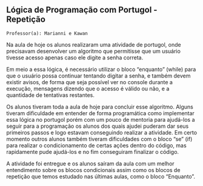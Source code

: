 ## Lógica de Programação com Portugol - Repetição

`Professor(a): Marianni e Kawan`

Na aula de hoje os alunos realizaram uma atividade de portugol, onde precisavam desenvolver um algoritmo que permitisse que um usuário tivesse acesso apenas caso ele digite a senha correta.

Em meio a essa lógica, é necessário utilizar o bloco “enquanto” (while) para que o usuário possa continuar tentando digitar a senha, e também devem existir avisos, de forma que seja possível ver no console durante a execução, mensagens dizendo que o acesso é válido ou não, e a quantidade de tentativas restantes.

Os alunos tiveram toda a aula de hoje para concluir esse algoritmo. Alguns tiveram dificuldade em entender de forma programática como implementar essa lógica no portugol porém com um pouco de mentoria para ajudá-los a seguir para a programação os alunos dos quais ajudei puderam dar seus primeiros passos e logo estavam conseguindo realizar a atividade. Em certo momento outros alunos também tiveram dificuldades com o bloco “se” (if) para realizar o condicionamento de certas ações dentro do código, mas rapidamente pude ajudá-los e no fim conseguiram finalizar o código.

A atividade foi entregue e os alunos saíram da aula com um melhor entendimento sobre os blocos condicionais assim como os blocos de repetição que temos estudado nas últimas aulas, como o bloco “Enquanto”.
